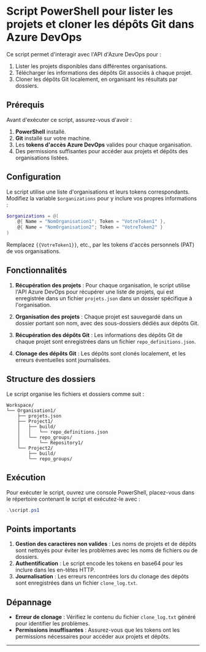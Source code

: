 # Script PowerShell pour lister les projets et cloner les dépôts Git dans Azure DevOps

Ce script permet d'interagir avec l'API d'Azure DevOps pour :

1. Lister les projets disponibles dans différentes organisations.
2. Télécharger les informations des dépôts Git associés à chaque projet.
3. Cloner les dépôts Git localement, en organisant les résultats par dossiers.

## Prérequis

Avant d'exécuter ce script, assurez-vous d'avoir :

1. **PowerShell** installé.
2. **Git** installé sur votre machine.
3. Les **tokens d'accès Azure DevOps** valides pour chaque organisation.
4. Des permissions suffisantes pour accéder aux projets et dépôts des organisations listées.

## Configuration

Le script utilise une liste d'organisations et leurs tokens correspondants. Modifiez la variable `$organizations` pour y inclure vos propres informations :

```powershell
$organizations = @(
    @{ Name = "NomOrganisation1"; Token = "VotreToken1" },
    @{ Name = "NomOrganisation2"; Token = "VotreToken2" }
)
```

Remplacez `{{VotreToken1}}`, etc., par les tokens d'accès personnels (PAT) de vos organisations.

## Fonctionnalités

1. **Récupération des projets** : Pour chaque organisation, le script utilise l'API Azure DevOps pour récupérer une liste de projets, qui est enregistrée dans un fichier `projets.json` dans un dossier spécifique à l'organisation.

2. **Organisation des projets** : Chaque projet est sauvegardé dans un dossier portant son nom, avec des sous-dossiers dédiés aux dépôts Git.

3. **Récupération des dépôts Git** : Les informations des dépôts Git de chaque projet sont enregistrées dans un fichier `repo_definitions.json`.

4. **Clonage des dépôts Git** : Les dépôts sont clonés localement, et les erreurs éventuelles sont journalisées.

## Structure des dossiers

Le script organise les fichiers et dossiers comme suit :

```
Workspace/
└── Organisation1/
    ├── projets.json
    ├── Project1/
    │   ├── build/
    │   │   └── repo_definitions.json
    │   └── repo_groups/
    │       └── Repository1/
    └── Project2/
        ├── build/
        └── repo_groups/
```

## Exécution

Pour exécuter le script, ouvrez une console PowerShell, placez-vous dans le répertoire contenant le script et exécutez-le avec :

```powershell
.\script.ps1
```

## Points importants

1. **Gestion des caractères non valides** : Les noms de projets et de dépôts sont nettoyés pour éviter les problèmes avec les noms de fichiers ou de dossiers.
2. **Authentification** : Le script encode les tokens en base64 pour les inclure dans les en-têtes HTTP.
3. **Journalisation** : Les erreurs rencontrées lors du clonage des dépôts sont enregistrées dans un fichier `clone_log.txt`.

## Dépannage

- **Erreur de clonage** : Vérifiez le contenu du fichier `clone_log.txt` généré pour identifier les problèmes.
- **Permissions insuffisantes** : Assurez-vous que les tokens ont les permissions nécessaires pour accéder aux projets et dépôts.

---

```

